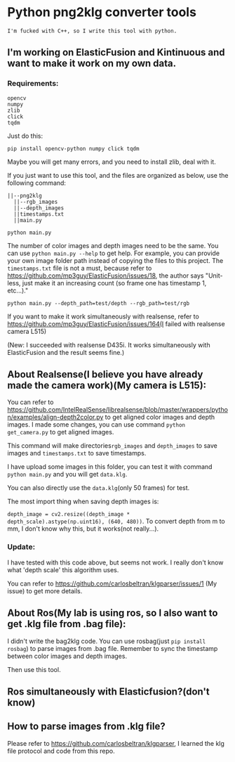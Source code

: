 # Python png2klg converter tools

`I'm fucked with C++, so I write this tool with python.`

## I'm working on ElasticFusion and Kintinuous and want to make it work on my own data.
### Requirements:
```
opencv
numpy
zlib
click
tqdm
```

Just do this:
```
pip install opencv-python numpy click tqdm
```
Maybe you will get many errors, and you need to install zlib, deal with it.


If you just want to use this tool, and the files are organized as below, use the following command:
```
||--png2klg
  ||--rgb_images
  ||--depth_images
  ||timestamps.txt
  ||main.py

python main.py
```
The number of color images and depth images need to be the same.
You can use `python main.py --help` to get help.
For example, you can provide your own image folder path instead of copying the files to this project.
The `timestamps.txt` file is not a must, because refer to https://github.com/mp3guy/ElasticFusion/issues/18, the author says "Unit-less, just make it an increasing count (so frame one has timestamp 1, etc...)."
```
python main.py --depth_path=test/depth --rgb_path=test/rgb
```

If you want to make it work simultaneously with realsense, refer to https://github.com/mp3guy/ElasticFusion/issues/164(I failed with realsense camera L515)

(New: I succeeded with realsense D435i. It works simultaneously with ElasticFusion and the result seems fine.)

## About Realsense(I believe you have already made the camera work)(My camera is L515):
You can refer to https://github.com/IntelRealSense/librealsense/blob/master/wrappers/python/examples/align-depth2color.py to get aligned color images and depth images.
I made some changes, you can use command `python get_camera.py` to get aligned images. 

This command will make directories`rgb_images` and `depth_images` to save images and `timestamps.txt` to save timestamps.

I have upload some images in this folder, you can test it with command `python main.py` and you will get `data.klg`. 

You can also directly use the `data.klg`(only 50 frames) for test.

The most import thing when saving depth images is:

`depth_image = cv2.resize((depth_image * depth_scale).astype(np.uint16), (640, 480))`.  To convert depth from m to mm, I don't know why this, but it works(not really...).

### Update:
I have tested with this code above, but seems not work. I really don't know what 'depth scale' this algorithm uses.


You can refer to https://github.com/carlosbeltran/klgparser/issues/1 (My issue) to get more details.

## About Ros(My lab is using ros, so I also want to get .klg file from .bag file):
I didn't write the bag2klg code.
You can use rosbag(just `pip install rosbag`) to parse images from .bag file. Remember to sync the timestamp between color images and depth images.

Then use this tool.

## Ros simultaneously with Elasticfusion?(don't know)

## How to parse images from .klg file?
Please refer to https://github.com/carlosbeltran/klgparser, I learned the klg file protocol and code from this repo.
